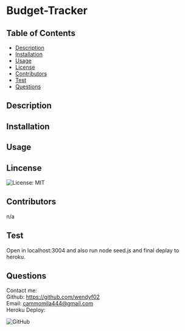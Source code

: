 # Budget-Tracker
 ## Table of Contents
  * [Description](#description)
  * [Installation](#installation)
  * [Usage](#usage)
  * [License](#license)
  * [Contributors](#contributors)
  * [Test](#test)
  * [Questions](#questions)
  
  ## Description
        


  ## Installation
    

  ## Usage
     

  ## Lincense
  ![License: MIT](https://img.shields.io/badge/License-MIT-yellow.svg)

  ## Contributors
  n/a

  ## Test
   Open in localhost:3004 and also run node seed.js and final deplay to heroku.        
  
  ## Questions

  Contact me:   
  Github: https://github.com/wendyf02       
  Email: cammomila444@gmail.com          
  Heroku Deploy:   

  ![GitHub](public/images/workout1.png)  

  